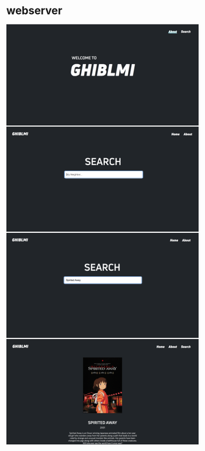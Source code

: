 # webserver
<img src="docs/landing.png"/>
<img src="docs/search.png"/>
<img src="docs/search2.png"/>
<img src="docs/search3.png"/>